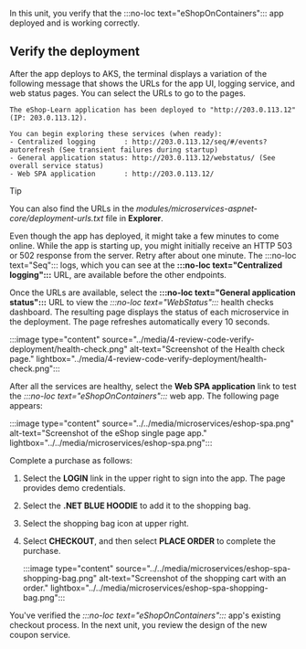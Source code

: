 In this unit, you verify that the :::no-loc text="eShopOnContainers"::: app deployed and is working correctly.

## Verify the deployment

After the app deploys to AKS, the terminal displays a variation of the following message that shows the URLs for the app UI, logging service, and web status pages. You can select the URLs to go to the pages.

```console
The eShop-Learn application has been deployed to "http://203.0.113.12" (IP: 203.0.113.12).

You can begin exploring these services (when ready):
- Centralized logging       : http://203.0.113.12/seq/#/events?autorefresh (See transient failures during startup)
- General application status: http://203.0.113.12/webstatus/ (See overall service status)
- Web SPA application       : http://203.0.113.12/
```

> [!TIP]
> You can also find the URLs in the *modules/microservices-aspnet-core/deployment-urls.txt* file in **Explorer**.

Even though the app has deployed, it might take a few minutes to come online. While the app is starting up, you might initially receive an HTTP 503 or 502 response from the server. Retry after about one minute. The :::no-loc text="Seq"::: logs, which you can see at the **:::no-loc text="Centralized logging":::** URL, are available before the other endpoints.

Once the URLs are available, select the **:::no-loc text="General application status":::** URL to view the *:::no-loc text="WebStatus":::* health checks dashboard. The resulting page displays the status of each microservice in the deployment. The page refreshes automatically every 10 seconds.

:::image type="content" source="../media/4-review-code-verify-deployment/health-check.png" alt-text="Screenshot of the Health check page." lightbox="../media/4-review-code-verify-deployment/health-check.png":::

After all the services are healthy, select the **Web SPA application** link to test the *:::no-loc text="eShopOnContainers":::* web app. The following page appears:

:::image type="content" source="../../media/microservices/eshop-spa.png" alt-text="Screenshot of the eShop single page app." lightbox="../../media/microservices/eshop-spa.png":::

Complete a purchase as follows:

1. Select the **LOGIN** link in the upper right to sign into the app. The page provides demo credentials.
1. Select the **.NET BLUE HOODIE** to add it to the shopping bag.
1. Select the shopping bag icon at upper right.
1. Select **CHECKOUT**, and then select **PLACE ORDER** to complete the purchase.

   :::image type="content" source="../../media/microservices/eshop-spa-shopping-bag.png" alt-text="Screenshot of the shopping cart with an order." lightbox="../../media/microservices/eshop-spa-shopping-bag.png":::

You've verified the *:::no-loc text="eShopOnContainers":::* app's existing checkout process. In the next unit, you review the design of the new coupon service.

